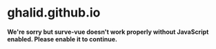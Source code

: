 # ghalid.github.io

<!DOCTYPE html><html lang=en><head><meta charset=utf-8><meta http-equiv=X-UA-Compatible content="IE=edge"><meta name=viewport content="width=device-width,initial-scale=1"><link rel=icon href=/favicon.ico><title>surve-vue</title><link href=/css/app.0c868b48.css rel=preload as=style><link href=/css/chunk-vendors.2f09def5.css rel=preload as=style><link href=/js/app.49d67ff9.js rel=preload as=script><link href=/js/chunk-vendors.9c170818.js rel=preload as=script><link href=/css/chunk-vendors.2f09def5.css rel=stylesheet><link href=/css/app.0c868b48.css rel=stylesheet></head><body><noscript><strong>We're sorry but surve-vue doesn't work properly without JavaScript enabled. Please enable it to continue.</strong></noscript><div id=app></div><script src=/js/chunk-vendors.9c170818.js></script><script src=/js/app.49d67ff9.js></script></body></html>
